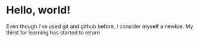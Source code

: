 # Hello, world!

Even though I've used git and github before,
I consider myself a newbie. My thirst for
learning has started to return
